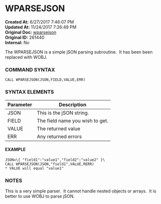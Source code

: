 # WPARSEJSON

**Created At:** 6/27/2017 7:46:07 PM  
**Updated At:** 11/24/2017 7:26:49 PM  
**Original Doc:** [wparsejson](https://docs.jbase.com/34473-docs/wparsejson)  
**Original ID:** 261440  
**Internal:** No  


The WPARSEJSON is a simple jSON parsing subroutine.  It has been been replaced with WOBJ.

### COMMAND SYNTAX

```
CALL WPARSEJSON(JSON,FIELD,VALUE,ERR)
```

### SYNTAX ELEMENTS


| Parameter | Description |
| --- | --- |
| JSON | This is the jSON string. |
| FIELD | The field name you wish to get. |
| VALUE | The returned value |
| ERR | Any returned errors |


#### EXAMPLE

```
JSON=\{ "field1":"value1","field2":"value2" }\
CALL WPARSEJSON(JSON,"field1",VALUE,RERR)
* VALUE will equal "value1"
```

### NOTES

This is a very simple parser.  It cannot handle nested objects or arrays.  It is better to use WOBJ to parse jSON.
